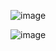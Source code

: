 ![image](https://github.com/user-attachments/assets/2e8bb322-8092-4f22-a741-99d32310613c)

![image](https://github.com/user-attachments/assets/ec24b2dc-c9a0-424b-ab0e-82fa51d18cb0)

